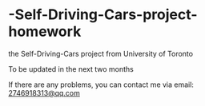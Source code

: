 # -Self-Driving-Cars-project-homework
the Self-Driving-Cars project from  University of Toronto

To be updated in the next two months

If there are any problems, you can contact me via email: 2746918313@qq.com
